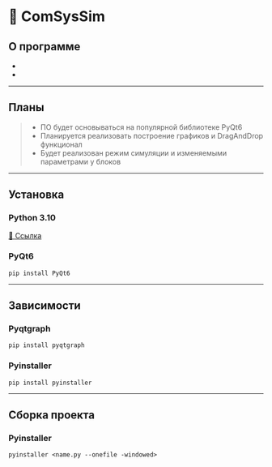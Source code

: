 # 📡 ComSysSim

## О программе
+ 

+
---

## Планы
> + ПО будет основываться на популярной библиотеке PyQt6
> + Планируется реализовать построение графиков и DragAndDrop функционал
> + Будет реализован режим симуляции и изменяемыми параметрами у блоков

---
## Установка
### Python 3.10

[🔗 Ссылка](https://www.python.org/downloads/release/python-3106/ " ")

### PyQt6

`pip install PyQt6`

---
## Зависимости
### Pyqtgraph

`pip install pyqtgraph`

### Pyinstaller

`pip install pyinstaller`

---
## Сборка проекта
### Pyinstaller

`pyinstaller <name.py --onefile -windowed>`


